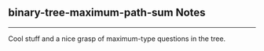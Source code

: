 <h2>binary-tree-maximum-path-sum Notes</h2><hr>Cool stuff and a nice grasp of maximum-type questions in the tree. 